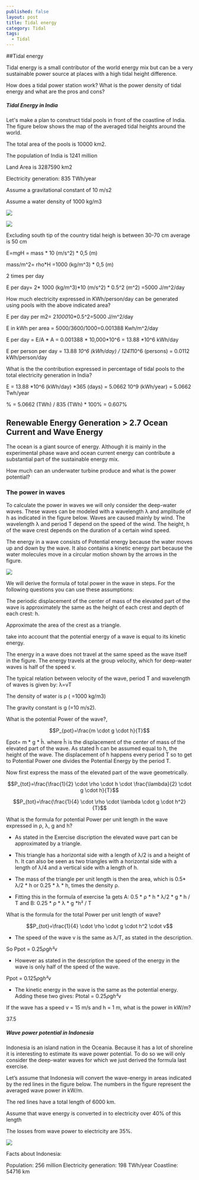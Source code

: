 ```yaml
---
published: false
layout: post
title: Tidal energy
category: Tidal
tags:
  - Tidal
---
```

##Tidal energy

Tidal energy is a small contributor of the world energy mix but can be a very sustainable power source at places with a high tidal height difference.

How does a tidal power station work? What is the power density of tidal energy and what are the pros and cons?


##### Tidal Energy in India

Let's make a plan to construct tidal pools in front of the coastline of India. The figure below shows the map of the averaged tidal heights around the world. 

The total area of the pools is 10000 km2.

The population of India is 1241 million

Land Area is 3287590 km2

Electricity generation: 835 TWh/year

Assume a gravitational constant of 10 m/s2

Assume a water density of 1000 kg/m3


![](https://d37djvu3ytnwxt.cloudfront.net/assets/courseware/v1/2c36dab9ddf336bb7f4e1fbd71ff1357/asset-v1:DelftX+EnergyX+2T2016+type@asset+block/tidal_world.png)


![](https://d37djvu3ytnwxt.cloudfront.net/assets/courseware/v1/7f8d67c1f1c6dd148c3cbe2532160486/asset-v1:DelftX+EnergyX+2T2016+type@asset+block/india_tides.JPG)

Excluding south tip of the country tidal heigh is between 30-70 cm average is 50 cm


E=m*g*H = mass * 10 (m/s^2) * 0,5 (m)

mass/m^2= rho*H =1000 (kg/m^3) * 0,5 (m)

2 times per day

E per day= 2* 1000 (kg/m^3)*10 (m/s^2) * 0.5^2 (m^2) =5000 J/m^2/day





How much electricity expressed in KWh/person/day can be generated using pools with the above indicated area?



E per day per m2= 2*1000*10*0.5^2=5000 J/m^2/day

E in kWh per area = 5000/3600/1000=0.001388 Kwh/m^2/day

E per day = E/A * A = 0.001388 * 10,000*10^6 = 13.88 *10^6 kWh/day

E per person per day = 13.88 *10^6 (kWh/day) / 1241*10^6 (persons) = 0.0112 kWh/person/day

What is the the contribution expressed in percentage of tidal pools to the total electricity generation in India? 

E = 13.88 *10^6 (kWh/day) *365 (days) = 5.0662 10^9 (kWh/year) = 5.0662 Twh/year

% = 5.0662 (TWh) / 835 (TWh) * 100% = 0.607%


## Renewable Energy Generation > 2.7 Ocean Current and Wave Energy 


The ocean is a giant source of energy. Although it is mainly in the experimental phase wave and ocean current energy can contribute a substantial part of the sustainable energy mix.

How much can an underwater turbine produce and what is the power potential?


### The power in waves

To calculate the power in waves we will only consider the deep-water waves. These waves can be modeled with a wavelength λ and amplitude of h as indicated in the figure below. Waves are caused mainly by wind. The wavelength λ and period T depend on the speed of the wind. The height, h of the wave crest depends on the duration of a certain wind speed. 

The energy in a wave consists of Potential energy because the water moves up and down by the wave. It also contains a kinetic energy part because the water molecules move in a circular motion shown by the arrows in the figure.


![](https://d37djvu3ytnwxt.cloudfront.net/assets/courseware/v1/1349472c61e9afe8af9b94eaab301ab8/asset-v1:DelftX+EnergyX+2T2016+type@asset+block/wave.png)



We will derive the formula of total power in the wave in steps. For the following questions you can use these assumptions: 

The periodic displacement of the center of mass of the elevated part of the wave is approximately the same as the height of each crest and depth of each crest: h. 

Approximate the area of the crest as a triangle.

take into account that the potential energy of a wave is equal to its kinetic energy.

The energy in a wave does not travel at the same speed as the wave itself in the figure. The energy travels at the group velocity, which for deep-water waves is half of the speed v.

The typical relation between velocity of the wave, period T and wavelength of waves is given by: λ=vT

The density of water is ρ ( =1000 kg/m3) 

The gravity constant is g (=10 m/s2). 

What is the potential Power of the wave?,

$$P_{pot}=\frac{m \cdot g \cdot h}{T}$$

Epot= m * g * ĥ. where ĥ is the displacement of the center of mass of the elevated part of the wave. As stated ĥ can be assumed equal to h, the height of the wave. The displacement of h happens every period T so to get to Potential Power one divides the Potential Energy by the period T.




Now first express the mass of the elevated part of the wave geometrically.

$$P_{tot}=\frac{\frac{1}{2} \cdot \rho \cdot h \cdot \frac{\lambda}{2} \cdot g \cdot h}{T}$$

$$P_{tot}=\frac{\frac{1}{4} \cdot \rho \cdot \lambda \cdot g \cdot h^2}{T}$$






What is the formula for potential Power per unit length in the wave expressed in ρ, λ, g and h?

- As stated in the Exercise discription the elevated wave part can be approximated by a triangle.

- This triangle has a horizontal side with a length of λ/2 is and a height of h. It can also be seen as two triangles with a horizontal side with a length of λ/4 and a vertical side with a length of h.

- The mass of the triangle per unit length is then the area, which is 0.5* λ/2 * h or 0.25 * λ * h, times the density ρ.

- Fitting this in the formula of exercise 1a gets A: 0.5 * ρ * h * λ/2 * g * h / T and B: 0.25 * ρ * λ * g *h² / T






What is the formula for the total Power per unit length of wave?


$$P_{tot}=\frac{1}{4} \cdot \rho \cdot g \cdot h^2 \cdot v$$


- The speed of the wave v is the same as λ/T, as stated in the description.

So Ppot = 0.25*ρ*g*h²*v

- However as stated in the description the speed of the energy in the wave is only half of the speed of the wave.

Ppot = 0.125*ρ*g*h²*v

- The kinetic energy in the wave is the same as the potential energy.
Adding these two gives: Ptotal = 0.25*ρ*g*h²*v


If the wave has a speed v = 15 m/s and h = 1 m, what is the power in kW/m?

37.5

##### Wave power potential in Indonesia

Indonesia is an island nation in the Oceania. Because it has a lot of shoreline it is interesting to estimate its wave power potential. To do so we will only consider the deep-water waves for which we just derived the formula last exercise.

Let’s assume that Indonesia will convert the wave-energy in areas indicated by the red lines in the figure below. The numbers in the figure represent the averaged wave power in kW/m. 

The red lines have a total length of 6000 km. 

Assume that wave energy is converted in to electricity over 40% of this length 

The losses from wave power to electricity are 35%. 

![](https://d37djvu3ytnwxt.cloudfront.net/assets/courseware/v1/78583d4d12339406be3306e6100de51d/asset-v1:DelftX+EnergyX+2T2016+type@asset+block/wavepowerCorrected.png)

Facts about Indonesia:


Population: 256 million
Electricity generation: 198 TWh/year
Coastline: 54716 km











